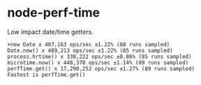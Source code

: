 node-perf-time
==============

Low impact date/time getters.

```
+new Date x 407,163 ops/sec ±1.22% (88 runs sampled)
Date.now() x 489,213 ops/sec ±1.22% (85 runs sampled)
process.hrtime() x 338,222 ops/sec ±0.86% (85 runs sampled)
microtime.now() x 448,378 ops/sec ±1.14% (89 runs sampled)
perfTime.get() x 17,290,252 ops/sec ±1.27% (89 runs sampled)
Fastest is perfTime.get()
```